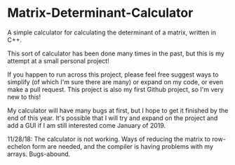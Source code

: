 # Matrix-Determinant-Calculator
A simple calculator for calculating the determinant of a matrix, written in C++.

This sort of calculator has been done many times in the past, but this is my attempt at a small personal project!

If you happen to run across this project, please feel free suggest ways to simplify (of which I'm sure there are many) or expand on my code, or even make a pull request. This project is also my first Github project, so I'm very new to this!

My calculator will have many bugs at first, but I hope to get it finished by the end of this year. It's possible that I will try and expand on the project and add a GUI if I am still interested come January of 2019.

11/28/18: The calculator is not working. Ways of reducing the matrix to row-echelon form are needed, and the compiler is having problems with my arrays. Bugs-abound.
